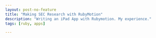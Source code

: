 ```yaml
---
layout: post-no-feature
title: "Making SEC Research with RubyMotion"
description: "Writing an iPad App with Rubymotion. My experience."
tags: [ruby, apps]

---
```



